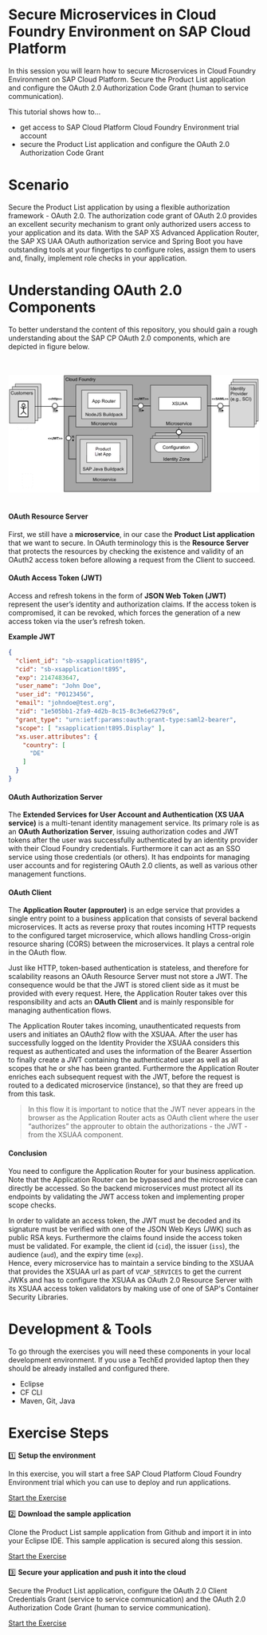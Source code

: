 # Secure Microservices in Cloud Foundry Environment on SAP Cloud Platform

In this session you will learn how to secure Microservices in Cloud Foundry Environment on SAP Cloud Platform. 
Secure the Product List application and configure the OAuth 2.0 Authorization Code Grant (human to service communication). 


This tutorial shows how to...
* get access to SAP Cloud Platform Cloud Foundry Environment trial account
* secure the Product List application and configure the OAuth 2.0 Authorization Code Grant

# Scenario

Secure the Product List application by using a flexible authorization framework - OAuth 2.0. The authorization code grant of OAuth 2.0 provides an excellent security mechanism to grant only authorized users access to your application and its data. With the SAP XS Advanced Application Router, the SAP XS UAA OAuth authorization service and Spring Boot you have outstanding tools at your fingertips to configure roles, assign them to users and, finally, implement role checks in your application.

# Understanding OAuth 2.0 Components

To better understand the content of this repository, you should gain a rough understanding about the SAP CP OAuth 2.0 components, which are depicted in figure below.

<br><br>
![OAuth 2.0 Components Overview](/img/overview_oauth2_components.png?raw=true)
<br><br>


#### OAuth Resource Server
First, we still have a **microservice**, in our case the **Product List application** that we want to secure. In OAuth terminology this is the **Resource Server** that protects the resources by checking the existence and validity of an OAuth2 access token before allowing a request from the Client to succeed.

#### OAuth Access Token (JWT)
Access and refresh tokens in the form of **JSON Web Token (JWT)** represent the user’s identity and authorization claims. If the access token is compromised, it can be revoked, which forces the generation of a new access token via the user’s refresh token.

**Example JWT**
```json
{
  "client_id": "sb-xsapplication!t895",
  "cid": "sb-xsapplication!t895",
  "exp": 2147483647,
  "user_name": "John Doe",
  "user_id": "P0123456",
  "email": "johndoe@test.org",
  "zid": "1e505bb1-2fa9-4d2b-8c15-8c3e6e6279c6",
  "grant_type": "urn:ietf:params:oauth:grant-type:saml2-bearer",
  "scope": [ "xsapplication!t895.Display" ],
  "xs.user.attributes": {
    "country": [
      "DE"
    ]
  }
}
```

#### OAuth Authorization Server
The **Extended Services for User Account and Authentication (XS UAA service)** is a multi-tenant identity management service. Its primary role is as an **OAuth Authorization Server**, issuing authorization codes and JWT tokens after the user was successfully authenticated by an identity provider with their Cloud Foundry credentials. Furthermore it can act as an SSO service using those credentials (or others). It has endpoints for managing user accounts and for registering OAuth 2.0 clients, as well as various other management functions.

#### OAuth Client
The **Application Router (approuter)** is an edge service that provides a single entry point to a business application that consists of several backend microservices. It acts as reverse proxy that routes incoming HTTP requests to the configured target microservice, which allows handling Cross-origin resource sharing (CORS) between the microservices. It plays a central role in the OAuth flow.

Just like HTTP, token-based authentication is stateless, and therefore for scalability reasons an OAuth Resource Server must not store a JWT. The consequence would be that the JWT is stored client side as it must be provided with every request. Here, the Application Router takes over this responsibility and acts an **OAuth Client** and is mainly responsible for managing authentication flows.

The Application Router takes incoming, unauthenticated requests from users and initiates an OAuth2 flow with the XSUAA. After the user has successfully logged on the Identity Provider the XSUAA considers this request as authenticated and uses the information of the Bearer Assertion to finally create a JWT containing the authenticated user as well as all scopes that he or she has been granted. Furthermore the Application Router enriches each subsequent request with the JWT, before the request is routed to a dedicated microservice (instance), so that they are freed up from this task.


> In this flow it is important to notice that the JWT never appears in the browser as the Application Router acts as OAuth client where the user “authorizes” the approuter to obtain the authorizations - the JWT - from the XSUAA component.

#### Conclusion

You need to configure the Application Router for your business application. Note that the Application Router can be bypassed and the microservice 
can directly be accessed. So the backend microservices must protect all its endpoints by validating the JWT access token and implementing proper scope checks.

In order to validate an access token, the JWT must be decoded and its signature must be verified with one of the JSON Web Keys (JWK) such as public RSA keys. Furthermore the claims found inside the access token must be validated. For example, the client id (`cid`), the issuer (`iss`), the audience (`aud`), and the expiry time (`exp`).  
Hence, every microservice has to maintain a service binding to the XSUAA that provides the XSUAA url as part of `VCAP_SERVICES` to get the current JWKs and has to configure the XSUAA as OAuth 2.0 Resource Server with its XSUAA access token validators by making use of one of SAP's Container Security Libraries.


# Development  & Tools

To go through the exercises you will need these components in your local development environment. 
If you use a TechEd provided laptop then they should be already installed and configured there.

- Eclipse
- CF CLI
- Maven, Git, Java

# Exercise Steps

:one: **Setup the environment**

In this exercise, you will start a free SAP Cloud Platform Cloud Foundry Environment trial which you can use to deploy and run applications.

[Start the Exercise](../01_setup)

:two: **Download the sample application**

Clone the Product List sample application from Github and import it in into your Eclipse IDE. This sample application is secured along this session. 

[Start the Exercise](../02_clone)

:three: **Secure your application and push it into the cloud**

Secure the Product List application, configure the OAuth 2.0 Client Credentials Grant (service to service communication) and the OAuth 2.0 Authorization Code Grant (human to service communication).

[Start the Exercise](../09_secure)
